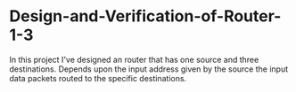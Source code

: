 # Design-and-Verification-of-Router-1-3
In this project I've designed an router that has one source and three destinations. Depends upon the input address given by the source the input data packets routed to the specific destinations.
